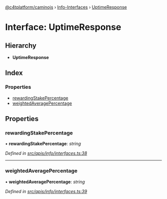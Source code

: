 [@c4tplatform/caminojs](../api.md) › [Info-Interfaces](../modules/info_interfaces.md) › [UptimeResponse](info_interfaces.uptimeresponse.md)

# Interface: UptimeResponse

## Hierarchy

* **UptimeResponse**

## Index

### Properties

* [rewardingStakePercentage](info_interfaces.uptimeresponse.md#rewardingstakepercentage)
* [weightedAveragePercentage](info_interfaces.uptimeresponse.md#weightedaveragepercentage)

## Properties

###  rewardingStakePercentage

• **rewardingStakePercentage**: *string*

*Defined in [src/apis/info/interfaces.ts:38](https://github.com/chain4travel/caminojs/blob/8077d740/src/apis/info/interfaces.ts#L38)*

___

###  weightedAveragePercentage

• **weightedAveragePercentage**: *string*

*Defined in [src/apis/info/interfaces.ts:39](https://github.com/chain4travel/caminojs/blob/8077d740/src/apis/info/interfaces.ts#L39)*
